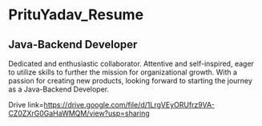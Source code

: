 # PrituYadav_Resume
## Java-Backend Developer


Dedicated and enthusiastic collaborator. Attentive and self-inspired, eager to utilize skills to further the mission for organizational growth. With a passion for creating new products, looking forward to starting the journey as a Java-Backend Developer.

 Drive link=https://drive.google.com/file/d/1LrgVEyORUfrz9VA-CZ0ZXrG0GaHaWMQM/view?usp=sharing
